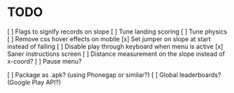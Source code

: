 TODO
====

[ ] Flags to signify records on slope
[ ] Tune landing scoring
[ ] Tune physics
[ ] Remove css hover effects on mobile
[x] Set jumper on slope at start instead of falling
[ ] Disable play through keyboard when menu is active
[x] Saner instructions screen
[ ] Distance measurement on the slope instead of x-coord?
[ ] Pause menu?

[ ] Package as .apk? (using Phonegap or similar?)
[ ] Global leaderboards? (Google Play API?)


